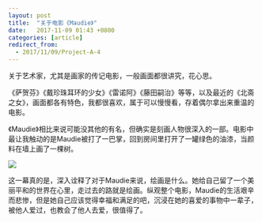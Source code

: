 ```yaml
---
layout: post
title:  "关于电影《Maudie》"
date:   2017-11-09 01:43 +0800
categories: [article]
redirect_from:
  - 2017/11/09/Project-A-4
---
```


关于艺术家，尤其是画家的传记电影，一般画面都很讲究，花心思。

《萨贺芬》《戴珍珠耳环的少女》《雷诺阿》《藤田嗣治》等等，以及最近的《北斋之女》，画面都各有特色，我都很喜欢，属于可以慢慢看，存着偶尔拿出来重温的电影。

《Maudie》相比来说可能没其他的有名，但确实是刻画人物很深入的一部。电影中最让我触动的是Maudie被打了一巴掌，回到房间里打开了一罐绿色的油漆，当颜料在墙上画了一棵树。

![](http://wx4.sinaimg.cn/mw690/698f3196gy1g2wb3dz5hbj20j60a640b.jpg)

这一幕真的是，深入诠释了对于Maudie来说，绘画是什么。她给自己留了一个美丽平和的世界在心里，走过去的路就是绘画。纵观整个电影，Maudie的生活艰辛而悲惨，但是她自己应该觉得幸福和满足的吧，沉浸在她的喜爱的事物中一辈子，被他人爱过，也教会了他人去爱，很值得了。
